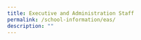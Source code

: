 ```yaml
---
title: Executive and Administration Staff
permalink: /school-information/eas/
description: ""
---
```

